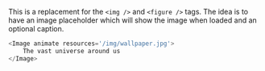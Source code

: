 This is a replacement for the `<img />` and `<figure />` tags. The idea is to have
an image placeholder which will show the image when loaded and an optional caption.

```javascript
<Image animate resources='/img/wallpaper.jpg'>
    The vast universe around us
</Image>
```
